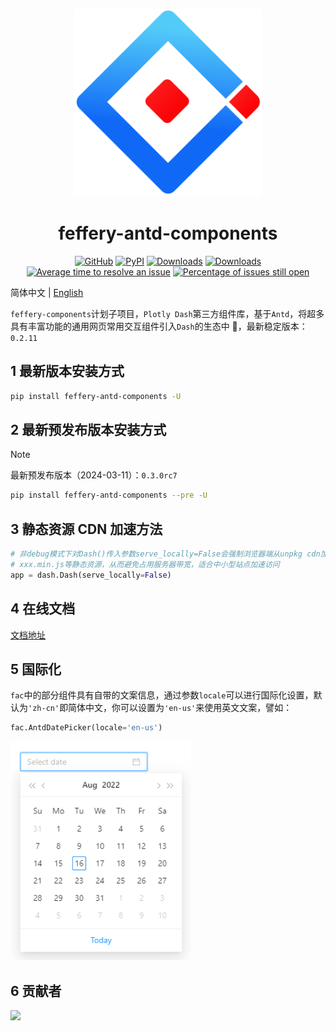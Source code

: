 <p align="center">
	<img src="./fac-logo.svg" height=300></img>
</p>
<h1 align="center">feffery-antd-components</h1>
<div align="center">

[![GitHub](https://shields.io/badge/license-MIT-informational)](https://github.com/CNFeffery/feffery-antd-components/blob/master/LICENSE)
[![PyPI](https://img.shields.io/pypi/v/feffery-antd-components.svg?color=dark-green)](https://pypi.org/project/feffery-antd-components/)
[![Downloads](https://static.pepy.tech/badge/feffery-antd-components)](https://pepy.tech/project/feffery-antd-components)
[![Downloads](https://static.pepy.tech/badge/feffery-antd-components/month)](https://pepy.tech/project/feffery-antd-components)
[![Average time to resolve an issue](http://isitmaintained.com/badge/resolution/CNFeffery/feffery-antd-components.svg)](http://isitmaintained.com/project/CNFeffery/feffery-antd-components "Average time to resolve an issue")
[![Percentage of issues still open](http://isitmaintained.com/badge/open/CNFeffery/feffery-antd-components.svg)](http://isitmaintained.com/project/CNFeffery/feffery-antd-components "Percentage of issues still open")

</div>

简体中文 | [English](./README-en_US.md)

`feffery-components`计划子项目，`Plotly Dash`第三方组件库，基于`Antd`，将超多具有丰富功能的通用网页常用交互组件引入`Dash`的生态中 🥳，最新稳定版本：`0.2.11`

## 1 最新版本安装方式

```bash
pip install feffery-antd-components -U
```

## 2 最新预发布版本安装方式

> [!NOTE]  
> 最新预发布版本（2024-03-11）：`0.3.0rc7`

```bash
pip install feffery-antd-components --pre -U
```

## 3 静态资源 CDN 加速方法

```Python
# 非debug模式下对Dash()传入参数serve_locally=False会强制浏览器端从unpkg cdn加载各个依赖的
# xxx.min.js等静态资源，从而避免占用服务器带宽，适合中小型站点加速访问
app = dash.Dash(serve_locally=False)
```

## 4 在线文档

<a href='http://fac.feffery.tech/' target='_blank'>文档地址</a>

## 5 国际化

`fac`中的部分组件具有自带的文案信息，通过参数`locale`可以进行国际化设置，默认为`'zh-cn'`即简体中文，你可以设置为`'en-us'`来使用英文文案，譬如：

```Python
fac.AntdDatePicker(locale='en-us')
```

<img src="./images/国际化示例.png" height=350></img>

## 6 贡献者

<a href = "https://github.com/CNFeffery/feffery-antd-components/graphs/contributors">
  <img src = "https://contrib.rocks/image?repo=CNFeffery/feffery-antd-components"/>
</a>
